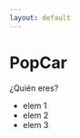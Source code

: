 ```yaml
---
layout: default
---
```


# PopCar
¿Quién eres?

<head>
    <link href="lou-multi-select-57fb8d3/css/multi-select.css" media="screen" rel="stylesheet" type="text/css">
    <script src="https://code.jquery.com/jquery-3.6.0.min.js"></script>
</head>
<body>
    <div class="ms-container" id="ms-pre-selected-options">
        <div class="ms-selectable">
            <ul class="ms-list" tabindex="-1">
                <li class="ms-elem-selectable" id="elem1">
                    <span>elem 1</span>
                </li>
                <li class="ms-elem-selectable" id="elem2">
                    <span>elem 2</span>
                </li>
                <li class="ms-elem-selectable" id="elem3">
                    <span>elem 3</span>
                </li>
            </ul>
        </div>
        <div class="ms-selection">
            <ul class="ms-list" tabindex="-1">
                <!-- Aquí se mostrará el elemento seleccionado -->
            </ul>
        </div>
    </div>
    <script src="lou-multi-select-57fb8d3/js/jquery.multi-select.js" type="text/javascript"></script>
    <script>
        $(document).ready(function() {
            $('.ms-elem-selectable').on('click', function() {
                $('.ms-elem-selectable').removeClass('ms-selected');
                $(this).addClass('ms-selected');
                $('.ms-selection .ms-list').html('<li class="ms-elem-selection ms-selected">' + $(this).html() + '</li>');
            });
        });
    </script>
</body>
